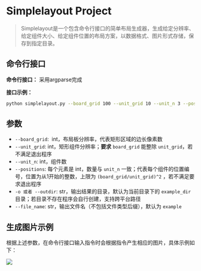 # Simplelayout Project

> Simplelayout是一个包含命令行接口的简单布局生成器，生成给定分辨率、给定组件大小、给定组件位置的布局方案，以数据格式、图片形式存储，保存到指定目录。

## 命令行接口

**命令行接口：** 采用argparse完成

**接口示例：**
```bash
python simplelayout.py --board_grid 100 --unit_grid 10 --unit_n 3 --positions 1 15 33 --outdir dir1/dir2 --file_name example
```

## 参数

- `--board_grid`:  int，布局板分辨率，代表矩形区域的边长像素数
- `--unit_grid`: int，矩形组件分辨率；**要求** `board_grid` 能整除 `unit_grid`，若不满足退出程序
- `--unit_n`: int，组件数
- `--positions`: 每个元素是 int，数量与 `unit_n` 一致；代表每个组件的位置编号，位置为从1开始的整数，上限为 `(board_grid/unit_grid)^2` ，若不满足要求退出程序
- `-o 或者 --outdir`: str，输出结果的目录，默认为当前目录下的 `example_dir` 目录；若目录不存在程序会自行创建，支持跨平台路径
- `--file_name`: str，输出文件名（不包括文件类型后缀），默认为 `example`

## 生成图片示例

​	根据上述参数，在命令行接口输入指令时会根据指令产生相应的图片，具体示例如下：

![](https://i.loli.net/2020/11/25/fliP5ZeFCm2gpVn.png)